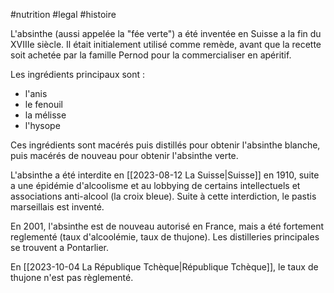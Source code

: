 #nutrition #legal #histoire 

L'absinthe (aussi appelée la "fée verte") a été inventée en Suisse a la fin du XVIIIe siècle. Il était initialement utilisé comme remède, avant que la recette soit achetée par la famille Pernod pour la commercialiser en apéritif.

Les ingrédients principaux sont :
- l'anis
- le fenouil
- la mélisse
- l'hysope

Ces ingrédients sont macérés puis distillés pour obtenir l'absinthe blanche, puis macérés de nouveau pour obtenir l'absinthe verte.

L'absinthe a été interdite en [[2023-08-12 La Suisse|Suisse]] en 1910, suite a une épidémie d'alcoolisme et au lobbying de certains intellectuels et associations anti-alcool (la croix bleue). Suite à cette interdiction, le pastis marseillais est inventé.

En 2001, l'absinthe est de nouveau autorisé en France, mais a été fortement reglementé (taux d'alcoolémie, taux de thujone). Les distilleries principales se trouvent a Pontarlier.

En [[2023-10-04 La République Tchèque|République Tchèque]], le taux de thujone n'est pas règlementé.
